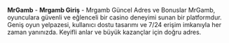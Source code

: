 **MrGamb** - **Mrgamb Giriş** - Mrgamb Güncel Adres ve Bonuslar
MrGamb, oyunculara güvenli ve eğlenceli bir casino deneyimi sunan bir platformdur. Geniş oyun yelpazesi, kullanıcı dostu tasarımı ve 7/24 erişim imkanıyla her zaman yanınızda. Keyifli anlar ve büyük kazançlar için doğru adres.

